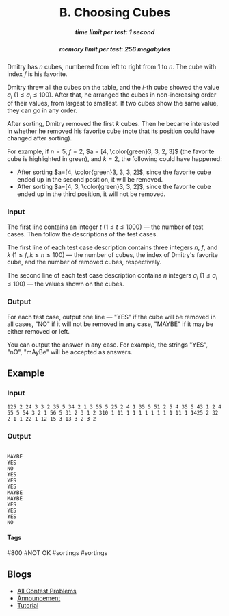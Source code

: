 <h1 style='text-align: center;'> B. Choosing Cubes</h1>

<h5 style='text-align: center;'>time limit per test: 1 second</h5>
<h5 style='text-align: center;'>memory limit per test: 256 megabytes</h5>

Dmitry has $n$ cubes, numbered from left to right from $1$ to $n$. The cube with index $f$ is his favorite.

Dmitry threw all the cubes on the table, and the $i$-th cube showed the value $a_i$ ($1 \le a_i \le 100$). After that, he arranged the cubes in non-increasing order of their values, from largest to smallest. If two cubes show the same value, they can go in any order.

After sorting, Dmitry removed the first $k$ cubes. Then he became interested in whether he removed his favorite cube (note that its position could have changed after sorting).

For example, if $n=5$, $f=2$, $a = [4, \color{green}3, 3, 2, 3]$ (the favorite cube is highlighted in green), and $k = 2$, the following could have happened:

* After sorting $a=[4, \color{green}3, 3, 3, 2]$, since the favorite cube ended up in the second position, it will be removed.
* After sorting $a=[4, 3, \color{green}3, 3, 2]$, since the favorite cube ended up in the third position, it will not be removed.
### Input

The first line contains an integer $t$ ($1 \le t \le 1000$) — the number of test cases. Then follow the descriptions of the test cases.

The first line of each test case description contains three integers $n$, $f$, and $k$ ($1 \le f, k \le n \le 100$) — the number of cubes, the index of Dmitry's favorite cube, and the number of removed cubes, respectively.

The second line of each test case description contains $n$ integers $a_i$ ($1 \le a_i \le 100$) — the values shown on the cubes.

### Output

For each test case, output one line — "YES" if the cube will be removed in all cases, "NO" if it will not be removed in any case, "MAYBE" if it may be either removed or left.

You can output the answer in any case. For example, the strings "YES", "nO", "mAyBe" will be accepted as answers.

## Example

### Input


```text
125 2 24 3 3 2 35 5 34 2 1 3 55 5 25 2 4 1 35 5 51 2 5 4 35 5 43 1 2 4 55 5 54 3 2 1 56 5 31 2 3 1 2 310 1 11 1 1 1 1 1 1 1 1 11 1 1425 2 32 2 1 1 22 1 12 15 3 13 3 2 3 2
```
### Output

```text

MAYBE
YES
NO
YES
YES
YES
MAYBE
MAYBE
YES
YES
YES
NO

```


#### Tags 

#800 #NOT OK #sortings #sortings 

## Blogs
- [All Contest Problems](../Codeforces_Round_950_(Div._3).md)
- [Announcement](../blogs/Announcement.md)
- [Tutorial](../blogs/Tutorial.md)
